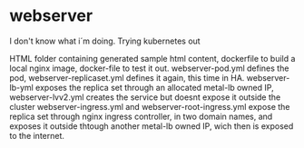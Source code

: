 # webserver

I don't know what i´m doing.
Trying kubernetes out


HTML folder containing generated sample html content, dockerfile to build a local nginx image, docker-file to test it out. 
webserver-pod.yml defines the pod, webserver-replicaset.yml defines it again, this time in HA. 
webserver-lb-yml exposes the replica set through an allocated metal-lb owned IP, webserver-lvv2.yml creates the service but doesnt expose it outside the cluster
webserver-ingress.yml and webserver-root-ingress.yml expose the replica set through nginx ingress controller, in two domain names, and exposes it outside thtough another metal-lb owned IP, wich then is exposed to the internet.
